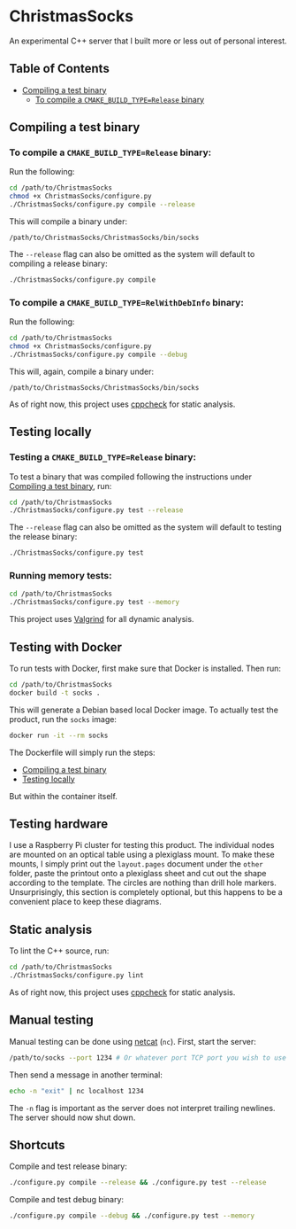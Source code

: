 # ChristmasSocks
An experimental C++ server that I built more or less out of personal interest.
## Table of Contents
  - [Compiling a test binary](#compiling-a-test-binary)
    - [To compile a `CMAKE_BUILD_TYPE=Release` binary](#to-compile-a-cmakebuildtyperelease-binary)

## Compiling a test binary
### To compile a `CMAKE_BUILD_TYPE=Release` binary:
Run the following:
```bash
cd /path/to/ChristmasSocks
chmod +x ChristmasSocks/configure.py
./ChristmasSocks/configure.py compile --release
```
This will compile a binary under:
```
/path/to/ChristmasSocks/ChristmasSocks/bin/socks
```
The `--release` flag can also be omitted as the system will default to compiling a release binary:
```bash
./ChristmasSocks/configure.py compile
```
### To compile a `CMAKE_BUILD_TYPE=RelWithDebInfo` binary:
Run the following:
```bash
cd /path/to/ChristmasSocks
chmod +x ChristmasSocks/configure.py
./ChristmasSocks/configure.py compile --debug
```
This will, again, compile a binary under:
```
/path/to/ChristmasSocks/ChristmasSocks/bin/socks
```
As of right now, this project uses [cppcheck](http://cppcheck.sourceforge.net/) for static analysis.
## Testing locally
### Testing a `CMAKE_BUILD_TYPE=Release` binary:
To test a binary that was compiled following the instructions under [Compiling a test binary](#compiling-a-test-binary), run:
```bash
cd /path/to/ChristmasSocks
./ChristmasSocks/configure.py test --release
```
The `--release` flag can also be omitted as the system will default to testing the release binary:
```bash
./ChristmasSocks/configure.py test
```
### Running memory tests:
```bash
cd /path/to/ChristmasSocks
./ChristmasSocks/configure.py test --memory
```
This project uses [Valgrind](https://valgrind.org/) for all dynamic analysis.
## Testing with Docker
To run tests with Docker, first make sure that Docker is installed. Then run:
```bash
cd /path/to/ChristmasSocks
docker build -t socks .
```
This will generate a Debian based local Docker image. To actually test the product, run the `socks` image:
```bash
docker run -it --rm socks
```
The Dockerfile will simply run the steps:
- [Compiling a test binary](#compiling-a-test-binary)
- [Testing locally](#testing-locally)

But within the container itself.
## Testing hardware
I use a Raspberry Pi cluster for testing this product. The individual nodes are mounted on an optical table using a plexiglass mount.
To make these mounts, I simply print out the `layout.pages` document under the `other` folder, paste the printout onto a plexiglass sheet
and cut out the shape according to the template. The circles are nothing than drill hole markers. Unsurprisingly, this section is completely optional, but this happens to be a convenient place to keep these diagrams.
## Static analysis
To lint the C++ source, run:
```bash
cd /path/to/ChristmasSocks
./ChristmasSocks/configure.py lint
```
As of right now, this project uses [cppcheck](http://cppcheck.sourceforge.net/) for static analysis.
## Manual testing
Manual testing can be done using [netcat](https://linux.die.net/man/1/nc) (`nc`). First, start the server:
```bash
/path/to/socks --port 1234 # Or whatever port TCP port you wish to use
```
Then send a message in another terminal:
```bash
echo -n "exit" | nc localhost 1234
```
The `-n` flag is important as the server does not interpret trailing newlines. The server should now shut down.
## Shortcuts
Compile and test release binary:
```bash
./configure.py compile --release && ./configure.py test --release
```
Compile and test debug binary:
```bash
./configure.py compile --debug && ./configure.py test --memory
```
